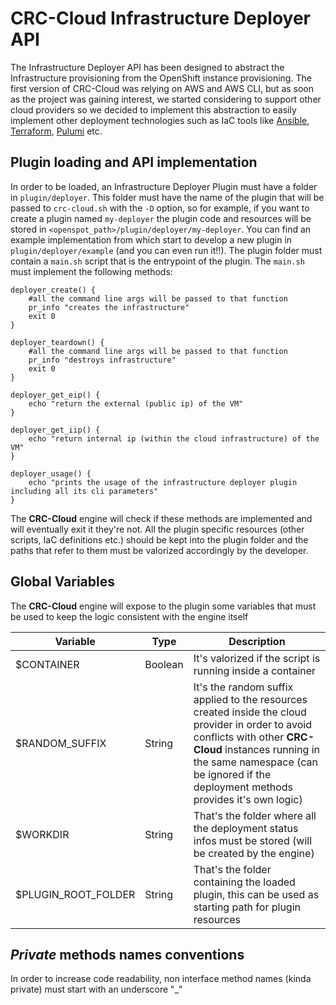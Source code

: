 # CRC-Cloud Infrastructure Deployer API

The Infrastructure Deployer API has been designed to abstract the Infrastructure provisioning from the OpenShift instance provisioning. The first version of CRC-Cloud was relying on AWS and AWS CLI, but as soon as the project was gaining interest, we started considering to support other cloud providers so we decided to implement this abstraction to easily implement other deployment technologies such as IaC tools like [Ansible](https://www.redhat.com/it/engage/delivery-with-ansible-20170906?sc_cid=7013a000002w14JAAQ&gclid=EAIaIQobChMIwLPlpZG9_AIVA5zVCh2EPw9VEAAYASAAEgJJXfD_BwE&gclsrc=aw.ds), [Terraform](https://terraform.io), [Pulumi](https://https://www.pulumi.com/) etc.

## Plugin loading and API implementation
In order to be loaded, an Infrastructure Deployer Plugin must have a folder in ```plugin/deployer```. This folder must have the name of the plugin that will be passed to ```crc-cloud.sh``` with the ```-D``` option, so for example, if you want to create a plugin named ```my-deployer``` the plugin code and resources will be stored in ```<openspot_path>/plugin/deployer/my-deployer```.
You can find an example implementation from which start to develop a new plugin in ```plugin/deployer/example``` (and you can even run it!!).
The plugin folder must contain a ```main.sh``` script that is the entrypoint of the plugin. The ```main.sh``` must implement the following methods:

```
deployer_create() {
    #all the command line args will be passed to that function
    pr_info "creates the infrastructure"
    exit 0
}

deployer_teardown() {
    #all the command line args will be passed to that function
    pr_info "destroys infrastructure"
    exit 0
}

deployer_get_eip() {
    echo "return the external (public ip) of the VM"
}

deployer_get_iip() {
    echo "return internal ip (within the cloud infrastructure) of the VM"
}

deployer_usage() {
    echo "prints the usage of the infrastructure deployer plugin including all its cli parameters"
}
```

The **CRC-Cloud** engine will check if these methods are implemented and will eventually exit it they're not.
All the plugin specific resources (other scripts, IaC definitions etc.) should be kept into the plugin folder and the paths that refer to them must be valorized accordingly by the developer.

## Global Variables

The **CRC-Cloud** engine will expose to the plugin some variables that must be used to keep the logic consistent with the engine itself

| Variable | Type| Description |
| --- | --- | --- |
| $CONTAINER | Boolean | It's valorized if the script is running inside a container |
| $RANDOM_SUFFIX | String | It's the random suffix applied to the resources created inside the cloud provider in order to avoid conflicts with other **CRC-Cloud** instances running in the same namespace (can be ignored if the deployment methods provides it's own logic) |
| $WORKDIR | String | That's the folder where all the deployment status infos must be stored (will be created by the engine) |
| $PLUGIN_ROOT_FOLDER | String | That's the folder containing the loaded plugin, this can be used as starting path for plugin resources | 

 ## *Private* methods names conventions

 In order to increase code readability, non interface method names (kinda private) must start with an underscore "_"